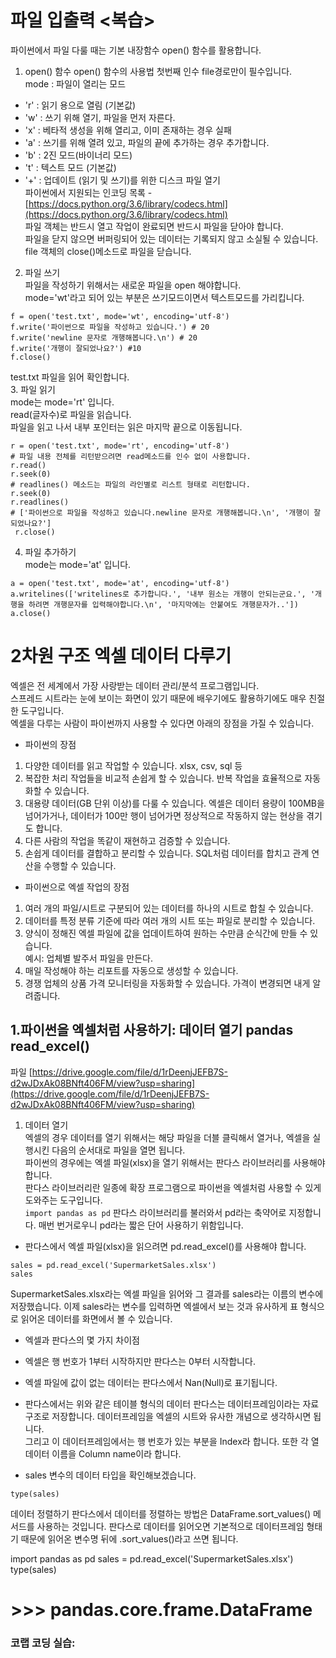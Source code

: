 # 파일 입출력 <복습> 

파이썬에서 파일 다룰 때는 기본 내장함수 open() 함수를 활용합니다.


1. open() 함수
open() 함수의 사용법
첫번째 인수 file경로만이 필수입니다.  
mode : 파일이 열리는 모드   
* 'r' : 읽기 용으로 열림 (기본값)  
* 'w' : 쓰기 위해 열기, 파일을 먼저 자른다.  
* 'x' : 베타적 생성을 위해 열리고, 이미 존재하는 경우 실패  
* 'a' : 쓰기를 위해 열려 있고, 파일의 끝에 추가하는 경우 추가합니다.  
* 'b' : 2진 모드(바이너리 모드)  
* 't' : 텍스트 모드 (기본값)  
* '+' : 업데이트 (읽기 및 쓰기)를 위한 디스크 파일 열기  
파이썬에서 지원되는 인코딩 목록 -[https://docs.python.org/3.6/library/codecs.html](https://docs.python.org/3.6/library/codecs.html)  
파일 객체는 반드시 열고 작업이 완료되면 반드시 파일을 닫아야 합니다.  
파일을 닫지 않으면 버퍼링되어 있는 데이터는 기록되지 않고 소실될 수 있습니다.
file 객체의 close()메소드로 파일을 닫습니다.
2. 파일 쓰기  
파일을 작성하기 위해서는 새로운 파일을 open 해야합니다.  
mode='wt'라고 되어 있는 부분은 쓰기모드이면서 텍스트모드를 가리킵니다.  
```
f = open('test.txt', mode='wt', encoding='utf-8')
f.write('파이썬으로 파일을 작성하고 있습니다.') # 20
f.write('newline 문자로 개행해봅니다.\n') # 20
f.write('개행이 잘되었나요?') #10
f.close()
```
test.txt 파일을 읽어 확인합니다.  
3. 파일 읽기  
mode는 mode='rt' 입니다.  
read(글자수)로 파일을 읽습니다.  
파일을 읽고 나서 내부 포인터는 읽은 마지막 끝으로 이동됩니다.  
```
r = open('test.txt', mode='rt', encoding='utf-8')
# 파일 내용 전체를 리턴받으려면 read메소드를 인수 없이 사용합니다.
r.read()
r.seek(0)
# readlines() 메소드는 파일의 라인별로 리스트 형태로 리턴합니다.
r.seek(0)
r.readlines()
# ['파이썬으로 파일을 작성하고 있습니다.newline 문자로 개행해봅니다.\n', '개행이 잘되었나요?']
 r.close() 
 ```
4. 파일 추가하기  
mode는 mode='at' 입니다.
```
a = open('test.txt', mode='at', encoding='utf-8')
a.writelines(['writelines로 추가합니다.', '내부 원소는 개행이 안되는군요.', '개행을 하려면 개행문자를 입력해야합니다.\n', '마지막에는 안붙여도 개행문자가..'])
a.close()
```

# 2차원 구조 엑셀 데이터 다루기  

엑셀은 전 세계에서 가장 사랑받는 데이터 관리/분석 프로그램입니다.  
스프레드 시트라는 눈에 보이는 화면이 있기 때문에 배우기에도 활용하기에도 매우 친절한 도구입니다.  
엑셀을 다루는 사람이 파이썬까지 사용할 수 있다면 아래의 장점을 가질 수 있습니다. 

* 파이썬의 장점
1. 다양한 데이터를 읽고 작업할 수 있습니다. xlsx, csv, sql 등  
2. 복잡한 처리 작업들을 비교적 손쉽게 할 수 있습니다. 반복 작업을 효율적으로 자동화할 수 있습니다.  
3. 대용량 데이터(GB 단위 이상)를 다룰 수 있습니다. 엑셀은 데이터 용량이 100MB을 넘어가거나, 데이터가 100만 행이 넘어가면 정상적으로 작동하지 않는 현상을 겪기도 합니다.   
4. 다른 사람의 작업을 똑같이 재현하고 검증할 수 있습니다.  
5. 손쉽게 데이터를 결합하고 분리할 수 있습니다. SQL처럼 데이터를 합치고 관계 연산을 수행할 수 있습니다.  

* 파이썬으로 엑셀 작업의 장점
1. 여러 개의 파일/시트로 구분되어 있는 데이터를 하나의 시트로 합칠 수 있습니다.    
2. 데이터를 특정 분류 기준에 따라 여러 개의 시트 또는 파일로 분리할 수 있습니다.  
3. 양식이 정해진 엑셀 파일에 값을 업데이트하여 원하는 수만큼 순식간에 만들 수 있습니다.  
   예시: 업체별 발주서 파일을 만든다. 
4. 매일 작성해야 하는 리포트를 자동으로 생성할 수 있습니다.  
5. 경쟁 업체의 상품 가격 모니터링을 자동화할 수 있습니다. 가격이 변경되면 내게 알려줍니다.  

## 1.파이썬을 엑셀처럼 사용하기: 데이터 열기 pandas read_excel()
파일 [https://drive.google.com/file/d/1rDeenjJEFB7S-d2wJDxAk08BNft406FM/view?usp=sharing](https://drive.google.com/file/d/1rDeenjJEFB7S-d2wJDxAk08BNft406FM/view?usp=sharing)
1. 데이터 열기  
엑셀의 경우 데이터를 열기 위해서는 해당 파일을 더블 클릭해서 열거나, 엑셀을 실행시킨 다음의 순서대로 파일을 열면 됩니다.  
파이썬의 경우에는 엑셀 파일(xlsx)을 열기 위해서는 판다스 라이브러리를 사용해야 합니다.  
판다스 라이브러리란 일종에 확장 프로그램으로 파이썬을 엑셀처럼 사용할 수 있게 도와주는 도구입니다.  
`import pandas as pd`
판다스 라이브러리를 불러와서 pd라는 축약어로 지정합니다. 매번 번거로우니 pd라는 짧은 단어 사용하기 위함입니다.  
* 판다스에서 엑셀 파일(xlsx)을 읽으려면 pd.read_excel()를 사용해야 합니다. 
```
sales = pd.read_excel('SupermarketSales.xlsx')
sales
```
SupermarketSales.xlsx라는 엑셀 파일을 읽어와 그 결과를 sales라는 이름의 변수에 저장했습니다. 이제 sales라는 변수를 입력하면 엑셀에서 보는 것과 유사하게 표 형식으로 읽어온 데이터를 화면에서 볼 수 있습니다.
* 엑셀과 판다스의 몇 가지 차이점  
 * 엑셀은 행 번호가 1부터 시작하지만 판다스는 0부터 시작합니다. 
 * 엑셀 파일에 값이 없는 데이터는 판다스에서 Nan(Null)로 표기됩니다.
* 판다스에서는 위와 같은 테이블 형식의 데이터
판다스는 데이터프레임이라는 자료구조로 저장합니다. 데이터프레임을 엑셀의 시트와 유사한 개념으로 생각하시면 됩니다.  
그리고 이 데이터프레임에서는 행 번호가 있는 부분을 Index라 합니다. 또한 각 열 데이터 이름을 Column name이라 합니다.

* sales 변수의 데이터 타입을 확인해보겠습니다.
```
type(sales)
```
데이터 정렬하기
판다스에서 데이터를 정렬하는 방법은 DataFrame.sort_values() 메서드를 사용하는 것입니다. 판다스로 데이터를 읽어오면 기본적으로 데이터프레임 형태기 때문에 읽어온 변수명 뒤에 .sort_values()라고 쓰면 됩니다.

import pandas as pd
sales = pd.read_excel('SupermarketSales.xlsx')
type(sales)
# >>> pandas.core.frame.DataFrame

### 코랩 코딩 실습: []()
